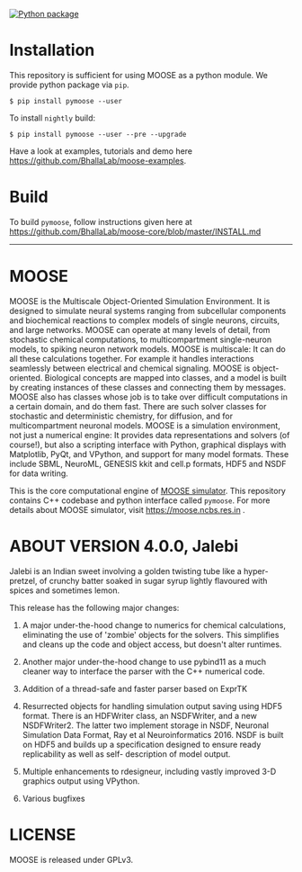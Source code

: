 [![Python package](https://github.com/BhallaLab/moose-core/actions/workflows/pymoose.yml/badge.svg)](https://github.com/BhallaLab/moose-core/actions/workflows/pymoose.yml)

# Installation

This repository is sufficient for using MOOSE as a python module. We provide python package via `pip`.

    $ pip install pymoose --user 

To install `nightly` build:

    $ pip install pymoose --user --pre --upgrade
    
Have a look at examples, tutorials and demo here https://github.com/BhallaLab/moose-examples.

# Build 

To build `pymoose`, follow instructions given here at https://github.com/BhallaLab/moose-core/blob/master/INSTALL.md 


----------
# MOOSE

MOOSE is the Multiscale Object-Oriented Simulation Environment. It is designed
to simulate neural systems ranging from subcellular components and biochemical
reactions to complex models of single neurons, circuits, and large networks. 
MOOSE can operate at many levels of detail, from stochastic chemical 
computations, to multicompartment single-neuron models, to spiking neuron
network models.
MOOSE is multiscale: It can do all these calculations together. For example
it handles interactions seamlessly between electrical and chemical signaling.
MOOSE is object-oriented. Biological concepts are mapped into classes, and
a model is built by creating instances of these classes and connecting them
by messages. MOOSE also has classes whose job is to take over difficult
computations in a certain domain, and do them fast. There are such solver
classes for stochastic and deterministic chemistry, for diffusion, and for 
multicompartment neuronal models.
MOOSE is a simulation environment, not just a numerical engine: It provides
data representations and solvers (of course!), but also a scripting interface
with Python, graphical displays with Matplotlib, PyQt, and VPython, and 
support for many model formats. These include SBML, NeuroML, GENESIS kkit 
and cell.p formats, HDF5 and NSDF for data writing.

This is the core computational engine of [MOOSE simulator](https://github.com/BhallaLab/moose). This repository contains
C++ codebase and python interface called `pymoose`. For more details about MOOSE simulator, visit https://moose.ncbs.res.in .

# ABOUT VERSION 4.0.0, Jalebi

Jalebi is an Indian sweet involving a golden twisting tube like a hyper-pretzel,
of crunchy batter soaked in sugar syrup lightly flavoured with spices and
sometimes lemon.

This release has the following major changes:

1. A major under-the-hood change to numerics for chemical calculations,
eliminating the use of 'zombie' objects for the solvers. This simplifies
and cleans up the code and object access, but doesn't alter runtimes.

2. Another major under-the-hood change to use pybind11 as a much cleaner
way to interface the parser with the C++ numerical code.

3. Addition of a thread-safe and faster parser based on ExprTK

4. Resurrected objects for handling simulation output saving using HDF5
format. There is an HDFWriter class, an NSDFWriter, and a new NSDFWriter2.
The latter two implement storage in NSDF, Neuronal Simulation Data Format,
Ray et al Neuroinformatics 2016. NSDF is built on HDF5 and builds up a
specification designed to ensure ready replicability as well as self-
description of model output.

5. Multiple enhancements to rdesigneur, including vastly improved 3-D
graphics output using VPython.

6. Various bugfixes

# LICENSE

MOOSE is released under GPLv3.


